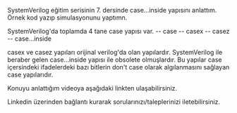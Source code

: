 SystemVerilog eğitim serisinin 7. dersinde case...inside yapısını anlattım. Örnek kod yazıp simulasyonunu yaptımn.

SystemVerilog'da toplamda 4 tane case yapısı var.
 -- case
 -- casex
 -- casez
 -- case...inside

casex ve casez yapıları orijinal verilog'da olan yapılardır. SystemVerilog ile beraber gelen case...inside yapısı ile obsolete olmuşlardır.
Bu yapılar case içersindeki ifadelerdeki bazı bitlerin don't case olarak algılanmasını sağlayan case yapılarıdır.

Konuyu anlattığım videoya aşağıdaki linkten ulaşabilirsiniz.


Linkedin üzerinden bağlantı kurarak sorularınızı/taleplerinizi iletebilirsiniz.
